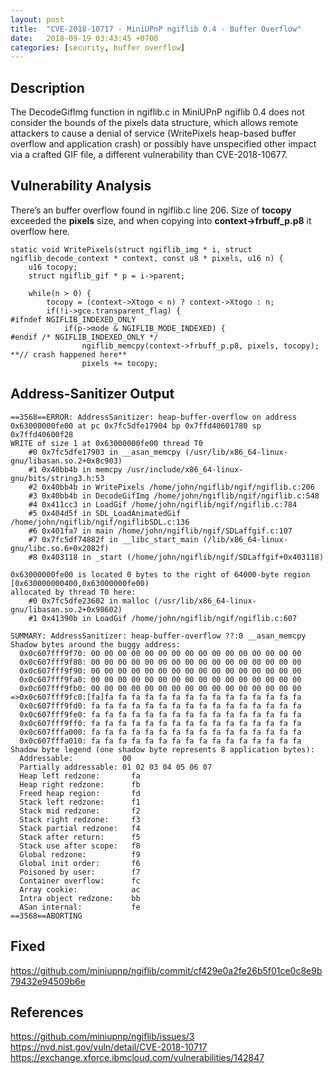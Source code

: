 ```yaml
---
layout: post
title:  "CVE-2018-10717 - MiniUPnP ngiflib 0.4 - Buffer Overflow"
date:   2018-09-19 03:43:45 +0700
categories: [security, buffer overflow]
---
```


Description
-----------
The DecodeGifImg function in ngiflib.c in MiniUPnP ngiflib 0.4 does not consider the bounds of the pixels data structure, which allows 
remote attackers to cause a denial of service (WritePixels heap-based buffer overflow and application crash) or possibly have 
unspecified other impact via a crafted GIF file, a different vulnerability than CVE-2018-10677.

Vulnerability Analysis
----------------------
There’s an buffer overflow found in ngiflib.c line 206. Size of **tocopy** exceeded the **pixels** size, and when copying 
into **context->frbuff_p.p8** it overflow here. 
```
static void WritePixels(struct ngiflib_img * i, struct ngiflib_decode_context * context, const u8 * pixels, u16 n) {
	u16 tocopy;	
	struct ngiflib_gif * p = i->parent;

	while(n > 0) {
		tocopy = (context->Xtogo < n) ? context->Xtogo : n;
		if(!i->gce.transparent_flag) {
#ifndef NGIFLIB_INDEXED_ONLY
			if(p->mode & NGIFLIB_MODE_INDEXED) {
#endif /* NGIFLIB_INDEXED_ONLY */
				ngiflib_memcpy(context->frbuff_p.p8, pixels, tocopy);   **// crash happened here**
				pixels += tocopy;
```

Address-Sanitizer Output
------------------------
```
==3568==ERROR: AddressSanitizer: heap-buffer-overflow on address 0x63000000fe00 at pc 0x7fc5dfe17904 bp 0x7ffd40601780 sp 0x7ffd40600f28
WRITE of size 1 at 0x63000000fe00 thread T0
    #0 0x7fc5dfe17903 in __asan_memcpy (/usr/lib/x86_64-linux-gnu/libasan.so.2+0x8c903)
    #1 0x40bb4b in memcpy /usr/include/x86_64-linux-gnu/bits/string3.h:53
    #2 0x40bb4b in WritePixels /home/john/ngiflib/ngif/ngiflib.c:206
    #3 0x40bb4b in DecodeGifImg /home/john/ngiflib/ngif/ngiflib.c:548
    #4 0x411cc3 in LoadGif /home/john/ngiflib/ngif/ngiflib.c:784
    #5 0x404d5f in SDL_LoadAnimatedGif /home/john/ngiflib/ngif/ngiflibSDL.c:136
    #6 0x401fa7 in main /home/john/ngiflib/ngif/SDLaffgif.c:107
    #7 0x7fc5df74882f in __libc_start_main (/lib/x86_64-linux-gnu/libc.so.6+0x2082f)
    #8 0x403118 in _start (/home/john/ngiflib/ngif/SDLaffgif+0x403118)

0x63000000fe00 is located 0 bytes to the right of 64000-byte region [0x630000000400,0x63000000fe00)
allocated by thread T0 here:
    #0 0x7fc5dfe23602 in malloc (/usr/lib/x86_64-linux-gnu/libasan.so.2+0x98602)
    #1 0x41390b in LoadGif /home/john/ngiflib/ngif/ngiflib.c:607

SUMMARY: AddressSanitizer: heap-buffer-overflow ??:0 __asan_memcpy
Shadow bytes around the buggy address:
  0x0c607fff9f70: 00 00 00 00 00 00 00 00 00 00 00 00 00 00 00 00
  0x0c607fff9f80: 00 00 00 00 00 00 00 00 00 00 00 00 00 00 00 00
  0x0c607fff9f90: 00 00 00 00 00 00 00 00 00 00 00 00 00 00 00 00
  0x0c607fff9fa0: 00 00 00 00 00 00 00 00 00 00 00 00 00 00 00 00
  0x0c607fff9fb0: 00 00 00 00 00 00 00 00 00 00 00 00 00 00 00 00
=>0x0c607fff9fc0:[fa]fa fa fa fa fa fa fa fa fa fa fa fa fa fa fa
  0x0c607fff9fd0: fa fa fa fa fa fa fa fa fa fa fa fa fa fa fa fa
  0x0c607fff9fe0: fa fa fa fa fa fa fa fa fa fa fa fa fa fa fa fa
  0x0c607fff9ff0: fa fa fa fa fa fa fa fa fa fa fa fa fa fa fa fa
  0x0c607fffa000: fa fa fa fa fa fa fa fa fa fa fa fa fa fa fa fa
  0x0c607fffa010: fa fa fa fa fa fa fa fa fa fa fa fa fa fa fa fa
Shadow byte legend (one shadow byte represents 8 application bytes):
  Addressable:           00
  Partially addressable: 01 02 03 04 05 06 07 
  Heap left redzone:       fa
  Heap right redzone:      fb
  Freed heap region:       fd
  Stack left redzone:      f1
  Stack mid redzone:       f2
  Stack right redzone:     f3
  Stack partial redzone:   f4
  Stack after return:      f5
  Stack use after scope:   f8
  Global redzone:          f9
  Global init order:       f6
  Poisoned by user:        f7
  Container overflow:      fc
  Array cookie:            ac
  Intra object redzone:    bb
  ASan internal:           fe
==3568==ABORTING
```

Fixed
-----
https://github.com/miniupnp/ngiflib/commit/cf429e0a2fe26b5f01ce0c8e9b79432e94509b6e

References
----------
https://github.com/miniupnp/ngiflib/issues/3
https://nvd.nist.gov/vuln/detail/CVE-2018-10717
https://exchange.xforce.ibmcloud.com/vulnerabilities/142847
